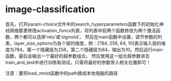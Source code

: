 # image-classification
首先，打开param-choice文件中的search_hyperparameters函数下的初始化神经网络那里修改activation_funcs列表，将列表中前两个函数修改为两个激活函数，两个都可以选择‘relu’或‘sigmoid’。
然后在main函数中设置，调节参数的列表，layer_size_options为各个层的维度，例：[784, 256, 64, 10]表示输入层的维度为784，第一个隐藏层为256，第二个隐藏层为64，输出为10。然后运行main函数，最后会输出一个最好的超参数组合。
然后使用这一组合超参数进去train_and_test中进行训练和测试，只需将最好的参数带入相关位置即可！

注意：要将load_mnist函数中的path换成本地电脑的路径
